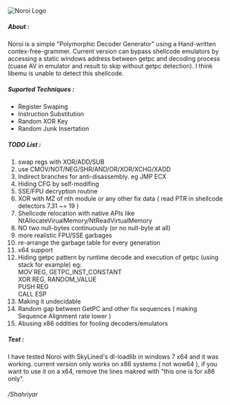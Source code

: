![](https://raw.githubusercontent.com/shjalayeri/Noroi/master/noroi_logo.png "Noroi Logo")
##### About :
Noroi is a simple "Polymorphic Decoder Generator" using a Hand-written contex-free-grammer. Current version can bypass shellcode emulators by accessing a static windows address between getpc and decoding process (cuase AV in emulator and result to skip without getpc detection). I think libemu is unable to detect this shellcode. 

##### Suported Techniques :
* Register Swaping
* Instruction Substitution
* Random XOR Key
* Random Junk Insertation

##### TODO List :
1. swap regs with XOR/ADD/SUB
2. use CMOV/NOT/NEG/SHR/AND/OR/XOR/XCHG/XADD
3. Indirect branches for anti-disassembly. eg JMP ECX
4. Hiding CFG by self-modifing
5. SSE/FPU decryption routine
6. XOR with MZ of nth module or any other fix data ( read PTR in shellcode detectors 7.31 ~= 19 )
7. Shellcode relocation with native APIs like NtAllocateVirualMemory/NtReadVirtualMemory
8. NO two null-bytes continuously (or no null-byte at all)
9. more realistic FPU/SSE garbages
10. re-arrange the garbage table for every generation
11. x64 support
12. Hiding getpc pattern by runtime decode and execution of getpc (using stack for example) eg:  
    MOV REG, GETPC_INST_CONSTANT  
    XOR REG, RANDOM_VALUE  
    PUSH REG  
    CALL ESP  
    <REST OF CODE>
13. Making it undecidable
14. Random gap between GetPC and other fix sequences ( making Sequence Alignment rate lower )
15. Abusing x86 oddities for fooling decoders/emulators

##### Test :
I have tested Noroi with SkyLined's dl-loadlib in windows 7 x64 and it was working. current version only works on x86 systems ( not wow64 ), if you want to use it on a x64, remove the lines makred with "this one is for x86 only".  

###### /Shahriyar
